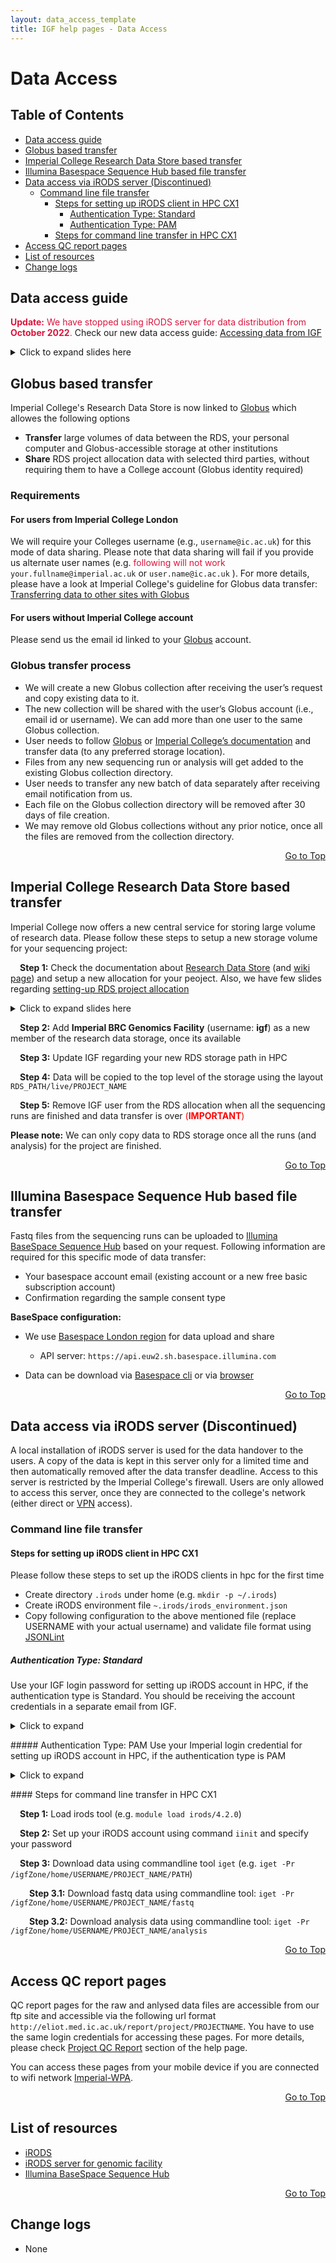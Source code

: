 ```yaml
---
layout: data_access_template
title: IGF help pages - Data Access
---
```


# Data Access
## Table of Contents

* [Data access guide](#data-access-guide)
* [Globus based transfer](#globus-based-transfer)
* [Imperial College Research Data Store based transfer](#imperial-college-research-data-store-based-transfer)
* [Illumina Basespace Sequence Hub based file transfer](#illumina-basespace-sequence-hub-based-file-transfer)
* [Data access via iRODS server (Discontinued)](#data-access-via-irods-server-discontinued)
  * [Command line file transfer](#command-line-file-transfer)
    * [Steps for setting up iRODS client in HPC CX1](#steps-for-setting-up-irods-client-in-hpc-cx1)
      * [Authentication Type: Standard](#authentication-type-standard)
      * [Authentication Type: PAM](#authentication-type-pam)
    * [Steps for command line transfer in HPC CX1](#steps-for-command-line-transfer-in-hpc-cx1)
* [Access QC report pages](#access-qc-report-pages)
* [List of resources](#list-of-resources)
* [Change logs](#change-logs)

## Data access guide
<span style="color:crimson"><b>Update:</b> We have stopped using iRODS server for data distribution from <b>October 2022</b>.</span>
Check our new data access guide: [Accessing data from IGF](slide_htmls/accessing_data_files.html)

<details>
<summary>Click to expand slides here</summary>

<iframe src="https://imperial-genomics-facility.github.io/igf-pipeline-help/slide_htmls/accessing_data_files.html" width="600px" height="400px" title="Accessing data from IGF"></iframe>
</details>

## Globus based transfer
Imperial College's Research Data Store is now linked to [Globus](https://www.globus.org/) which allowes the following options

* __Transfer__ large volumes of data between the RDS, your personal computer and Globus-accessible storage at other institutions
* __Share__ RDS project allocation data with selected third parties, without requiring them to have a College account (Globus identity required)

### Requirements
#### For users from Imperial College London
We will require your Colleges username (e.g., `username@ic.ac.uk`) for this mode of data sharing. Please note that data sharing will fail if you provide us alternate user names (e.g. <span style="color:crimson">following will not work</span> `your.fullname@imperial.ac.uk` or `user.name@ic.ac.uk` ). For more details, please have a look at Imperial College's guideline for Globus data transfer: [Transferring data to other sites with Globus](https://wiki.imperial.ac.uk/display/HPC/Globus)


#### For users without Imperial College account
Please send us the email id linked to your [Globus](https://www.globus.org/) account.

### Globus transfer process
* We will create a new Globus collection after receiving the user’s request and copy existing data to it.
* The new collection will be shared with the user’s Globus account (i.e., email id or username). We can add more than one user to the same Globus collection.
* User needs to follow [Globus](https://www.globus.org/) or [Imperial College’s documentation](https://wiki.imperial.ac.uk/display/HPC/Globus) and transfer data (to any preferred storage location).
* Files from any new sequencing run or analysis will get added to the existing Globus collection directory.
* User needs to transfer any new batch of data separately after receiving email notification from us.
* Each file on the Globus collection directory will be removed after 30 days of file creation.
* We may remove old Globus collections without any prior notice, once all the files are removed from the collection directory.


<div align="right"><a href="#table-of-contents">Go to Top</a></div>

## Imperial College Research Data Store based transfer
Imperial College now offers a new central service for storing large volume of research data. Please follow these steps to setup a new storage volume for your sequencing project:

<p style="text-indent: 15px"><b>Step 1:</b> Check the documentation about <a href="https://www.imperial.ac.uk/admin-services/ict/self-service/research-support/rcs/service-offering/rds/">Research Data Store</a> (and <a href="https://wiki.imperial.ac.uk/display/HPC/Research+Data+Store">wiki page</a>) and setup a new allocation for your peoject. Also, we have few slides regarding <a href="slide_htmls/setting_up_rds_project.html">setting-up RDS project allocation</a></p>

<details>
<summary>Click to expand slides here</summary>

<iframe src="https://imperial-genomics-facility.github.io/igf-pipeline-help/slide_htmls/setting_up_rds_project.html" title="setting-up RDS project allocation" width="600px" height="400px"></iframe>
</details>
<p/>
<p style="text-indent: 15px"><b>Step 2:</b> Add <b>Imperial BRC Genomics Facility</b> (username: <b>igf</b>) as a new member of the research data storage, once its available</p>
<p style="text-indent: 15px"><b>Step 3:</b> Update IGF regarding your new RDS storage path in HPC</p>
<p style="text-indent: 15px"><b>Step 4:</b> Data will be copied to the top level of the storage using the layout <code>RDS_PATH/live/PROJECT_NAME</code></p>
<p style="text-indent: 15px"><b>Step 5:</b> Remove IGF user from the RDS allocation when all the sequencing runs are finished and data transfer is over <span style="color:#ff0000">(<b>IMPORTANT</b>)</span></p>

<p><b>Please note:</b> We can only copy data to RDS storage once all the runs (and analysis) for the project are finished.</p>



<div align="right"><a href="#table-of-contents">Go to Top</a></div>


## Illumina Basespace Sequence Hub based file transfer
Fastq files from the sequencing runs can be uploaded to [Illumina BaseSpace Sequence Hub](https://www.illumina.com/products/by-type/informatics-products/basespace-sequence-hub.html) based on your request. Following information are required for this specific mode of data transfer:

* Your basespace account email (existing account or a new free basic subscription account)
* Confirmation regarding the sample consent type

<b>BaseSpace configuration:</b>

* We use [Basespace London region](https://euw2.sh.basespace.illumina.com) for data upload and share
  * API server: `https://api.euw2.sh.basespace.illumina.com`

* Data can be download via [Basespace cli](https://developer.basespace.illumina.com/docs/content/documentation/cli/cli-overview) or via [browser](https://euw2.sh.basespace.illumina.com)

<div align="right"><a href="#table-of-contents">Go to Top</a></div>


## Data access via iRODS server (Discontinued)

A local installation of iRODS server is used for the data handover to the users. A copy of the data is kept in this server only for a limited time and then automatically removed after the data transfer deadline. Access to this server is restricted by the Imperial College's firewall. 
Users are only allowed to access this server, once they are connected to the college's network (either direct or [VPN](https://www.imperial.ac.uk/admin-services/ict/self-service/connect-communicate/remote-access/virtual-private-network-vpn/) access).


### Command line file transfer

#### Steps for setting up iRODS client in HPC CX1 

Please follow these steps to set up the iRODS clients in hpc for the first time

* Create directory `.irods` under home (e.g. `mkdir -p ~/.irods`)
* Create iRODS environment file `~.irods/irods_environment.json`
* Copy following configuration to the above mentioned file (replace USERNAME with your actual username) and validate file format using [JSONLint](https://jsonlint.com/)

##### Authentication Type: Standard
Use your IGF login password for setting up iRODS account in HPC, if the authentication type is Standard. You should be receiving the account credentials in a separate email from IGF.

<details>
<summary>Click to expand</summary>
<div style="background-color:#E8E8E8">
  <pre><code>
{
      "irods_host": "eliot.med.ic.ac.uk",
      "irods_port":1247,
      "irods_default_resource": "woolfResc",
      "irods_user_name": "YOUR_IGF_USERNAME",
      "irods_zone_name": "igfZone"
}

  </code></pre>
</div>
</details>
<p/>
##### Authentication Type: PAM
Use your Imperial login credential for setting up iRODS account in HPC, if the authentication type is PAM

<details>
<summary>Click to expand</summary>
<div style="background-color:#E8E8E8">
  <pre><code>
{
      "irods_host": "eliot.med.ic.ac.uk",
      "irods_port":1247,
      "irods_default_resource": "woolfResc",
      "irods_user_name": "YOUR_HPC_USERNAME",
      "irods_zone_name": "igfZone", 
      "irods_ssl_ca_certificate_file": "/apps/irods/certs/igf-chain.pem",
      "irods_ssl_ca_certificate_path": "/apps/irods/certs",
      "irods_ssl_verify_server": "cert",
      "irods_authentication_scheme": "PAM"
}

  </code></pre>
</div>
</details>
<p/>
#### Steps for command line transfer in HPC CX1

<p style="text-indent: 15px"><b>Step 1:</b> Load irods tool (e.g. <code>module load irods/4.2.0</code>)</p>
<p style="text-indent: 15px"><b>Step 2:</b> Set up your iRODS account using command <code>iinit</code> and specify your password</p>
<p style="text-indent: 15px"><b>Step 3:</b> Download data using commandline tool  <code>iget</code> (e.g. <code>iget -Pr /igfZone/home/USERNAME/PROJECT_NAME/PATH</code>)</p>
<p style="text-indent: 30px"><b>Step 3.1:</b> Download fastq data using commandline tool: <code>iget -Pr /igfZone/home/USERNAME/PROJECT_NAME/fastq</code></p>
<p style="text-indent: 30px"><b>Step 3.2:</b> Download analysis data using commandline tool: <code>iget -Pr /igfZone/home/USERNAME/PROJECT_NAME/analysis</code></p>

<div align="right"><a href="#table-of-contents">Go to Top</a></div>



## Access QC report pages

QC report pages for the raw and anlysed data files are accessible from our ftp site and accessible via the following url format `http://eliot.med.ic.ac.uk/report/project/PROJECTNAME`. You have to use the same login credentials for accessing these pages. For more details, please check [Project QC Report](qc_report_page.html) section of the help page.

You can access these pages from your mobile device if you are connected to wifi network [Imperial-WPA](https://www.imperial.ac.uk/admin-services/ict/self-service/connect-communicate/wifi-and-networks/access-wifi/).

<div align="right"><a href="#table-of-contents">Go to Top</a></div>


## List of resources

* [iRODS](https://irods.org/)
* [iRODS server for genomic facility](http://eliot.med.ic.ac.uk:8080/idrop-web)
* [Illumina BaseSpace Sequence Hub](https://www.illumina.com/products/by-type/informatics-products/basespace-sequence-hub.html)

<div align="right"><a href="#table-of-contents">Go to Top</a></div>


## Change logs

* None
